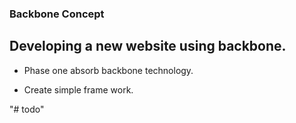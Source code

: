 ### Backbone Concept


## Developing a new website using backbone.


* Phase one absorb backbone technology.

* Create simple frame work.

"# todo"
